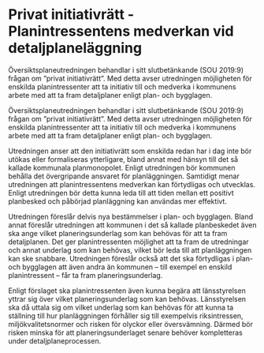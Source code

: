 # Privat initiativrätt - Planintressentens medverkan vid detaljplaneläggning

Översiktsplaneutredningen behandlar i sitt slutbetänkande (SOU 2019:9) frågan om ”privat initiativrätt”. Med detta avser utredningen möjligheten för enskilda planintressenter att ta initiativ till och medverka i kommunens arbete med att ta fram detaljplaner enligt plan- och bygglagen.

Översiktsplaneutredningen behandlar i sitt slutbetänkande (SOU 2019:9) frågan om ”privat initiativrätt”. Med detta avser utredningen möjligheten för enskilda planintressenter att ta initiativ till och medverka i kommunens arbete med att ta fram detaljplaner enligt plan- och bygglagen.

Utredningen anser att den initiativrätt som enskilda redan har i dag inte bör utökas eller formaliseras ytterligare, bland annat med hänsyn till det så kallade kommunala planmonopolet. Enligt utredningen bör kommunen behålla det övergripande ansvaret för planläggningen. Samtidigt menar utredningen att planintressentens medverkan kan förtydligas och utvecklas. Enligt utredningen bör detta kunna leda till att tiden mellan ett positivt planbesked och påbörjad planläggning kan användas mer effektivt.

Utredningen föreslår delvis nya bestämmelser i plan- och bygglagen. Bland annat föreslår utredningen att kommunen i det så kallade planbeskedet även ska ange vilket planeringsunderlag som kan behövas för att ta fram detaljplanen. Det ger planintressenten möjlighet att ta fram de utredningar och annat underlag som kan behövas, vilket bör leda till att planläggningen kan ske snabbare. Utredningen föreslår också att det ska förtydligas i plan- och bygglagen att även andra än kommunen – till exempel en enskild planintressent – får ta fram planeringsunderlag.

Enligt förslaget ska planintressenten även kunna begära att länsstyrelsen yttrar sig över vilket planeringsunderlag som kan behövas. Länsstyrelsen ska då uttala sig om vilket underlag som kan behövas för att kunna ta ställning till hur planläggningen förhåller sig till exempelvis riksintressen, miljökvalitetsnormer och risken för olyckor eller översvämning. Därmed bör risken minska för att planeringsunderlaget senare behöver kompletteras under detaljplaneprocessen.
